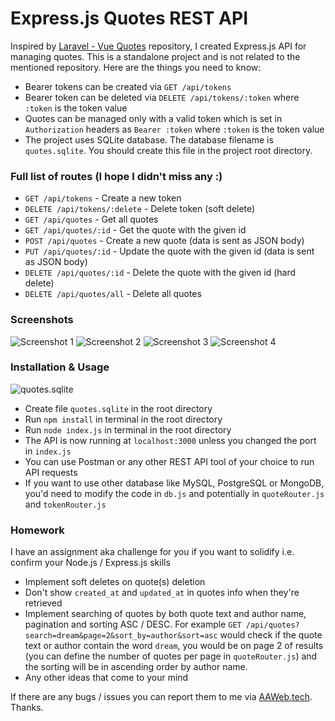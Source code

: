 # Express.js Quotes REST API

Inspired by <a href="https://github.com/AndrejWeb/laravel10-vue3-quotes" target="_blank">Laravel - Vue Quotes</a> repository, I created Express.js API for managing quotes. This is a standalone project and is not related to the mentioned repository. Here are the things you need to know:

- Bearer tokens can be created via `GET /api/tokens`
- Bearer token can be deleted via `DELETE /api/tokens/:token` where `:token` is the token value
- Quotes can be managed only with a valid token which is set in `Authorization` headers as `Bearer :token` where `:token` is the token value
- The project uses SQLite database. The database filename is `quotes.sqlite`. You should create this file in the project root directory.

### Full list of routes (I hope I didn't miss any :)
- `GET /api/tokens` - Create a new token
- `DELETE /api/tokens/:delete` - Delete token (soft delete)
- `GET /api/quotes` - Get all quotes
- `GET /api/quotes/:id` - Get the quote with the given id
- `POST /api/quotes` - Create a new quote (data is sent as JSON body)
- `PUT /api/quotes/:id` - Update the quote with the given id (data is sent as JSON body)
- `DELETE /api/quotes/:id` - Delete the quote with the given id (hard delete)
- `DELETE /api/quotes/all` - Delete all quotes

### Screenshots
<img src="https://i.imgur.com/XIpMH5f.jpg" alt="Screenshot 1" title="Screenshot 1">
<img src="https://i.imgur.com/HNSuJAy.jpg" alt="Screenshot 2" title="Screenshot 2" />
<img src="https://i.imgur.com/B8dSKGJ.jpg" alt="Screenshot 3" title="Screenshot 3" />
<img src="https://i.imgur.com/CiwUkeq.jpg" alt="Screenshot 4" title="Screenshot 4" />

### Installation & Usage
<img src="https://i.imgur.com/mbgW65A.jpg" alt="quotes.sqlite" title="quotes.sqlite" />

- Create file `quotes.sqlite` in the root directory
- Run `npm install` in terminal in the root directory
- Run `node index.js` in terminal in the root directory
- The API is now running at `localhost:3000` unless you changed the port in `index.js`
- You can use Postman or any other REST API tool of your choice to run API requests
- If you want to use other database like MySQL, PostgreSQL or MongoDB, you'd need to modify the code in `db.js` and potentially in `quoteRouter.js` and `tokenRouter.js`

### Homework
I have an assignment aka challenge for you if you want to solidify i.e. confirm your Node.js / Express.js skills

- Implement soft deletes on quote(s) deletion
- Don't show `created_at` and `updated_at` in quotes info when they're retrieved
- Implement searching of quotes by both quote text and author name, pagination and sorting ASC / DESC. For example `GET /api/quotes?search=dream&page=2&sort_by=author&sort=asc` would check if the quote text or author contain the word `dream`, you would be on page 2 of results (you can define the number of quotes per page in `quoteRouter.js`) and the sorting will be in ascending order by author name.
- Any other ideas that come to your mind
 
If there are any bugs / issues you can report them to me via <a href="https://aaweb.tech" target="_blank">AAWeb.tech</a>. Thanks.